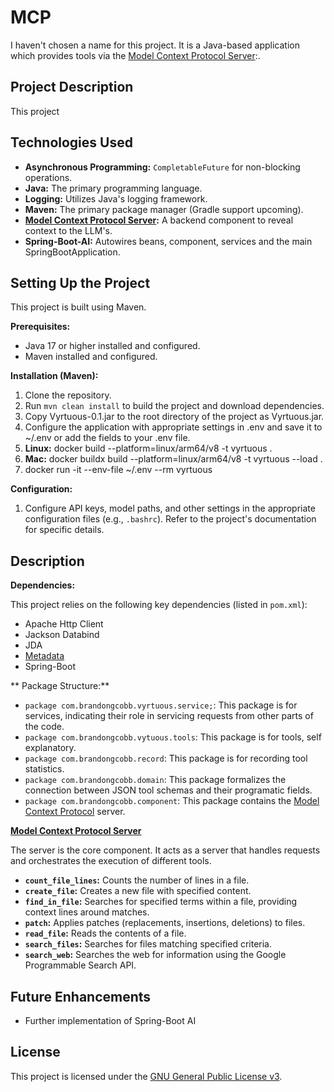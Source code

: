# MCP

I haven't chosen a name for this project. It is a Java-based application which provides tools via the [Model Context Protocol Server](https://modelcontextprotocol.io/introduction):.

## Project Description

This project 

## Technologies Used

*   **Asynchronous Programming:** `CompletableFuture` for non-blocking operations.
*   **Java:** The primary programming language.
*   **Logging:** Utilizes Java's logging framework.
*   **Maven:** The primary package manager (Gradle support upcoming).
*   **[Model Context Protocol Server](https://modelcontextprotocol.io/introduction):** A backend component to reveal context to the LLM's. 
*   **Spring-Boot-AI:** Autowires beans, component, services and the main SpringBootApplication.

## Setting Up the Project

This project is built using Maven.

**Prerequisites:**

*   Java 17 or higher installed and configured.
*   Maven installed and configured.

**Installation (Maven):**


1.  Clone the repository.
2.  Run `mvn clean install` to build the project and download dependencies.
3.  Copy Vyrtuous-0.1.jar to the root directory of the project as Vyrtuous.jar.
4.  Configure the application with appropriate settings in .env and save it to ~/.env or add the fields to your .env file.
5. **Linux:** docker build --platform=linux/arm64/v8 -t vyrtuous .
5. **Mac:** docker buildx build --platform=linux/arm64/v8 -t vyrtuous --load .
6. docker run -it --env-file ~/.env --rm vyrtuous

**Configuration:**

1.  Configure API keys, model paths, and other settings in the appropriate configuration files (e.g., `.bashrc`). Refer to the project's documentation for specific details.

## Description 
**Dependencies:**

This project relies on the following key dependencies (listed in `pom.xml`):

*   Apache Http Client
*   Jackson Databind
*   JDA
*   [Metadata](https://github.com/brandongrahamcobb/Metadata)
*   Spring-Boot

** Package Structure:**

*   `package com.brandongcobb.vyrtuous.service;`:  This package is for services, indicating their role in servicing requests from other parts of the code.
*   `package com.brandongcobb.vytuous.tools`: This package is for tools, self explanatory.
*   `package com.brandongcobb.record`: This package is for recording tool statistics.
*   `package com.brandongcobb.domain`: This package formalizes the connection between JSON tool schemas and their programatic fields.
*   `package com.brandongcobb.component`: This package contains the [Model Context Protocol](https://modelcontextprotocol.io/introduction) server.

**[Model Context Protocol Server](https://modelcontextprotocol.io/introduction)**

The server is the core component. It acts as a server that handles requests and orchestrates the execution of different tools.

*   **`count_file_lines`:**  Counts the number of lines in a file.
*   **`create_file`:** Creates a new file with specified content.
*   **`find_in_file`:** Searches for specified terms within a file, providing context lines around matches.
*   **`patch`:** Applies patches (replacements, insertions, deletions) to files.
*   **`read_file`:** Reads the contents of a file.
*   **`search_files`:** Searches for files matching specified criteria.
*   **`search_web`:**  Searches the web for information using the Google Programmable Search API.

## Future Enhancements

*   Further implementation of Spring-Boot AI

## License

This project is licensed under the [GNU General Public License v3](https://www.gnu.org/licenses/gpl-3.0).
